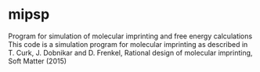 # mipsp
Program for simulation of molecular imprinting and free energy calculations
This code is a simulation program for molecular imprinting as described in T. Curk, J. Dobnikar and D. Frenkel, Rational design of molecular imprinting, Soft Matter (2015)
